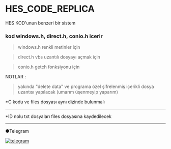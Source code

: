 # HES_CODE_REPLICA
HES KOD'unun benzeri bir sistem

### kod windows.h, direct.h, conio.h icerir
> windows.h renkli metinler için

> direct.h vbs uzantılı dosyayı açmak için

> conio.h getch fonksiyonu için


NOTLAR : 

> yakında "delete data" ve programa özel şifrelenmiş içerikli dosya uzantısı yapılacak (umarım üşenmeyip yaparım) 

*C kodu ve files dosyası aynı dizinde bulunmalı
___

*ID nolu txt dosyaları files dosyasına kaydedilecek
___

●Telegram

[![telegram](https://cdn1.iconfinder.com/data/icons/social-shade-rounded-rects/512/telegram-64.png "contact")](https://t.me/tempestas)
